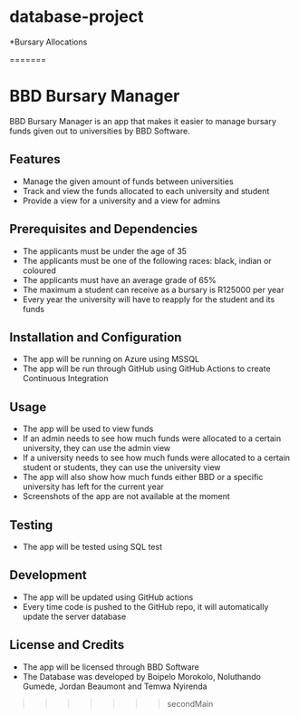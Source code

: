 # database-project
*Bursary Allocations
 
=======
# BBD Bursary Manager

BBD Bursary Manager is an app that makes it easier to manage bursary funds given out to universities by BBD Software.

## Features

- Manage the given amount of funds between universities
- Track and view the funds allocated to each university and student
- Provide a view for a university and a view for admins

## Prerequisites and Dependencies

- The applicants must be under the age of 35
- The applicants must be one of the following races: black, indian or coloured
- The applicants must have an average grade of 65%
- The maximum a student can receive as a bursary is R125000 per year
- Every year the university will have to reapply for the student and its funds

## Installation and Configuration

- The app will be running on Azure using MSSQL
- The app will be run through GitHub using GitHub Actions to create Continuous Integration

## Usage

- The app will be used to view funds
- If an admin needs to see how much funds were allocated to a certain university, they can use the admin view
- If a university needs to see how much funds were allocated to a certain student or students, they can use the university view
- The app will also show how much funds either BBD or a specific university has left for the current year
- Screenshots of the app are not available at the moment

## Testing

- The app will be tested using SQL test

## Development

- The app will be updated using GitHub actions
- Every time code is pushed to the GitHub repo, it will automatically update the server database

## License and Credits

- The app will be licensed through BBD Software
- The Database was developed by Boipelo Morokolo, Noluthando Gumede, Jordan Beaumont and Temwa Nyirenda
>>>>>>> secondMain